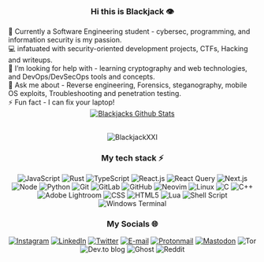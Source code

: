 <h3 align="center">Hi this is Blackjack 👁️ </h3>
🔭 Currently a Software Engineering student - cybersec, programming, and information security is my passion.<br>💻 infatuated with security-oriented development projects, CTFs, Hacking and writeups.<br>🤝 I’m looking for help with - learning cryptography and web technologies, and DevOps/DevSecOps tools and concepts.<br>💬 Ask me about - Reverse engineering, Forensics, steganography, mobile OS exploits, Troubleshooting and penetration testing.<br>⚡ Fun fact - I can fix your laptop!
<div align="center" gap="5px">
  <a href="https://github.com/BlackjackXXI/github-readme-stats"><img align="center" src="https://github-readme-stats.vercel.app/api?username=BlackjackXXI&theme=github_dark&show_icons=true&hide_border=true" alt="Blackjacks Github Stats" /></a>
  <br /> 
<!--
  <a align="center" href="https://github.com/BlackjackXXI/github-readme-stats"><img align="center" src="https://github-readme-stats.vercel.app/api/top-langs/?username=BlackjackXXI&theme=github_dark&layout=compact&hide_border=true" /></a>
-->
<div>
<br />
<p align="center"> <img src="https://komarev.com/ghpvc/?username=Zeddnyx&label=Profile%20views&color=0e75b6&style=flat" alt="BlackjackXXI" /> </p>
<!---
![](https://quotes-github-readme.vercel.app/api?type=vetical&theme=radical)
--->
  
###  My tech stack ⚡
![JavaScript](https://img.shields.io/badge/-JavaScript-%23F7DF1C?style=for-the-badgee&logo=javascript&logoColor=000000&color=%23FFCE5A)
![Rust](https://img.shields.io/badge/rust-%23000000.svg?style=for-the-badge&logo=rust&logoColor=white)
![TypeScript](https://img.shields.io/badge/-TypeScript-007ACC?style=for-the-badgee&logo=typescript&logoColor=white)
![React.js](https://img.shields.io/badge/-React.js-%23282C34?style=for-the-badgee&logo=react)
![React Query](https://img.shields.io/badge/-React%20Query-FF4154?style=for-the-badgee&logo=react%20query&logoColor=white)
![Next.js](https://img.shields.io/badge/-Next.js-%23000000?style=for-the-badgee&logo=nextdotjs)
![Node](https://img.shields.io/badge/node.js-6DA55F?style=for-the-badgee&logo=node.js&logoColor=white)
![Python](https://img.shields.io/badge/python-black?style=for-the-badgee&logo=python&logoColor=yellow)
![Git](https://img.shields.io/badge/-Git-%23F05032?style=for-the-badgee&logo=git&logoColor=%23ffffff)
![GitLab](https://img.shields.io/badge/gitlab-%23181717.svg?style=for-the-badgee&logo=gitlab)
![GitHub](https://img.shields.io/badge/-GitHub-181717?style=for-the-badgee&logo=github)
![Neovim](https://img.shields.io/badge/neovim-%23000000.svg?style=for-the-badgee&logo=neovim&logoColor=white)
![Linux](https://img.shields.io/badge/linux-%23000000.svg?style=for-the-badgee&logo=linux&logoColor=white)
![C](https://img.shields.io/badge/c-%2300599C.svg?style=c&logo=c&logoColor=white)
![C++](https://img.shields.io/badge/c++-%2300599C.svg?style=plastic&logo=c%2B%2B&logoColor=white)
![Adobe Lightroom](https://img.shields.io/badge/Adobe%20Lightroom-31A8FF.svg?style=flat&logo=Adobe%20Lightroom&logoColor=white)
![CSS](https://img.shields.io/badge/css-%231572B6.svg?style=for-the-badgee&logo=css3&logoColor=white)
![HTML5](https://img.shields.io/badge/html-%23E34F26.svg?style=for-the-badge3&logo=html5&logoColor=white)
![Lua](https://img.shields.io/badge/lua-%232C2D72.svg?style=for-the-badgee&logo=lua&logoColor=white)
![Shell Script](https://img.shields.io/badge/Bash-%23121011.svg?style=for-the-badgee&logo=gnu-bash&logoColor=white)
![Windows Terminal](https://img.shields.io/badge/Windows%20Terminal-%234D4D4D.svg?style=for-the-badgee&logo=windows-terminal&logoColor=white)

### My Socials 🌐
[![Instagram](https://img.shields.io/badge/Instagram-%23E4405F.svg?logo=Instagram&logoColor=white)](https://www.instagram.com/blvckjvck_xxi)
[![LinkedIn](https://img.shields.io/badge/LinkedIn-%230077B5.svg?logo=linkedin&logoColor=white)](https://www.linkedin.com/in/blackjackxxi/)
[![Twitter](https://img.shields.io/badge/Twitter-%231DA1F2.svg?logo=Twitter&logoColor=white)](https://twitter.com/Blvckjvck_XXi)
[![E-mail](https://img.shields.io/badge/Email-%230077B5.svg?logo=Gmail&logoColor=white)](mailto:oussamabouaoued@gmail.com)
[![Protonmail](https://img.shields.io/badge/ProtonMail-8B89CC?style=for-the-badgee&logo=protonmail&logoColor=white)](mailto:oussamabouaoued@protonmail.com)
[![Mastodon](https://img.shields.io/badge/Mastodon-%232B90D9?style=for-the-badgee&logo=Mastodon&logoColor=white)](https://infosec.exchange/@Blackjack)
![Tor](https://img.shields.io/badge/Tor-7D4698?style=for-the-badgee&logo=Tor-Browser&logoColor=white)
![Dev.to blog](https://img.shields.io/badge/dev.to-0A0A0A?style=for-the-badgee&logo=dev.to&logoColor=white)
![Ghost](https://img.shields.io/badge/ghost-000?style=for-the-badgee&logo=ghost&logoColor=%23F7DF1E)
![Reddit](https://img.shields.io/badge/Reddit-FF5722?style=for-the-badgee&logo=Reddit&logoColor=white)



